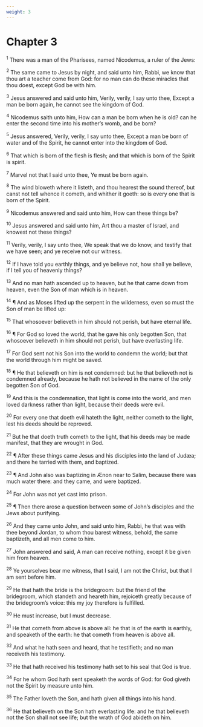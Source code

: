 ```yaml
---
weight: 3
---
```


# Chapter 3

<sup>1</sup> There was a man of the Pharisees, named Nicodemus, a ruler of the Jews: 

<sup>2</sup> The same came to Jesus by night, and said unto him, Rabbi, we know that thou art a teacher come from God: for no man can do these miracles that thou doest, except God be with him. 

<sup>3</sup> Jesus answered and said unto him, Verily, verily, I say unto thee, Except a man be born again, he cannot see the kingdom of God. 

<sup>4</sup> Nicodemus saith unto him, How can a man be born when he is old? can he enter the second time into his mother’s womb, and be born? 

<sup>5</sup> Jesus answered, Verily, verily, I say unto thee, Except a man be born of water and of the Spirit, he cannot enter into the kingdom of God. 

<sup>6</sup> That which is born of the flesh is flesh; and that which is born of the Spirit is spirit. 

<sup>7</sup> Marvel not that I said unto thee, Ye must be born again. 

<sup>8</sup> The wind bloweth where it listeth, and thou hearest the sound thereof, but canst not tell whence it cometh, and whither it goeth: so is every one that is born of the Spirit. 

<sup>9</sup> Nicodemus answered and said unto him, How can these things be? 

<sup>10</sup> Jesus answered and said unto him, Art thou a master of Israel, and knowest not these things? 

<sup>11</sup> Verily, verily, I say unto thee, We speak that we do know, and testify that we have seen; and ye receive not our witness. 

<sup>12</sup> If I have told you earthly things, and ye believe not, how shall ye believe, if I tell you of heavenly things? 

<sup>13</sup> And no man hath ascended up to heaven, but he that came down from heaven, even the Son of man which is in heaven. 

<sup>14</sup> ¶ And as Moses lifted up the serpent in the wilderness, even so must the Son of man be lifted up: 

<sup>15</sup> That whosoever believeth in him should not perish, but have eternal life. 

<sup>16</sup> ¶ For God so loved the world, that he gave his only begotten Son, that whosoever believeth in him should not perish, but have everlasting life. 

<sup>17</sup> For God sent not his Son into the world to condemn the world; but that the world through him might be saved. 

<sup>18</sup> ¶ He that believeth on him is not condemned: but he that believeth not is condemned already, because he hath not believed in the name of the only begotten Son of God. 

<sup>19</sup> And this is the condemnation, that light is come into the world, and men loved darkness rather than light, because their deeds were evil. 

<sup>20</sup> For every one that doeth evil hateth the light, neither cometh to the light, lest his deeds should be reproved. 

<sup>21</sup> But he that doeth truth cometh to the light, that his deeds may be made manifest, that they are wrought in God. 

<sup>22</sup> ¶ After these things came Jesus and his disciples into the land of Judæa; and there he tarried with them, and baptized. 

<sup>23</sup> ¶ And John also was baptizing in Ænon near to Salim, because there was much water there: and they came, and were baptized. 

<sup>24</sup> For John was not yet cast into prison. 

<sup>25</sup> ¶ Then there arose a question between some of John’s disciples and the Jews about purifying. 

<sup>26</sup> And they came unto John, and said unto him, Rabbi, he that was with thee beyond Jordan, to whom thou barest witness, behold, the same baptizeth, and all men come to him. 

<sup>27</sup> John answered and said, A man can receive nothing, except it be given him from heaven. 

<sup>28</sup> Ye yourselves bear me witness, that I said, I am not the Christ, but that I am sent before him. 

<sup>29</sup> He that hath the bride is the bridegroom: but the friend of the bridegroom, which standeth and heareth him, rejoiceth greatly because of the bridegroom’s voice: this my joy therefore is fulfilled. 

<sup>30</sup> He must increase, but I must decrease. 

<sup>31</sup> He that cometh from above is above all: he that is of the earth is earthly, and speaketh of the earth: he that cometh from heaven is above all. 

<sup>32</sup> And what he hath seen and heard, that he testifieth; and no man receiveth his testimony. 

<sup>33</sup> He that hath received his testimony hath set to his seal that God is true. 

<sup>34</sup> For he whom God hath sent speaketh the words of God: for God giveth not the Spirit by measure unto him. 

<sup>35</sup> The Father loveth the Son, and hath given all things into his hand. 

<sup>36</sup> He that believeth on the Son hath everlasting life: and he that believeth not the Son shall not see life; but the wrath of God abideth on him. 


